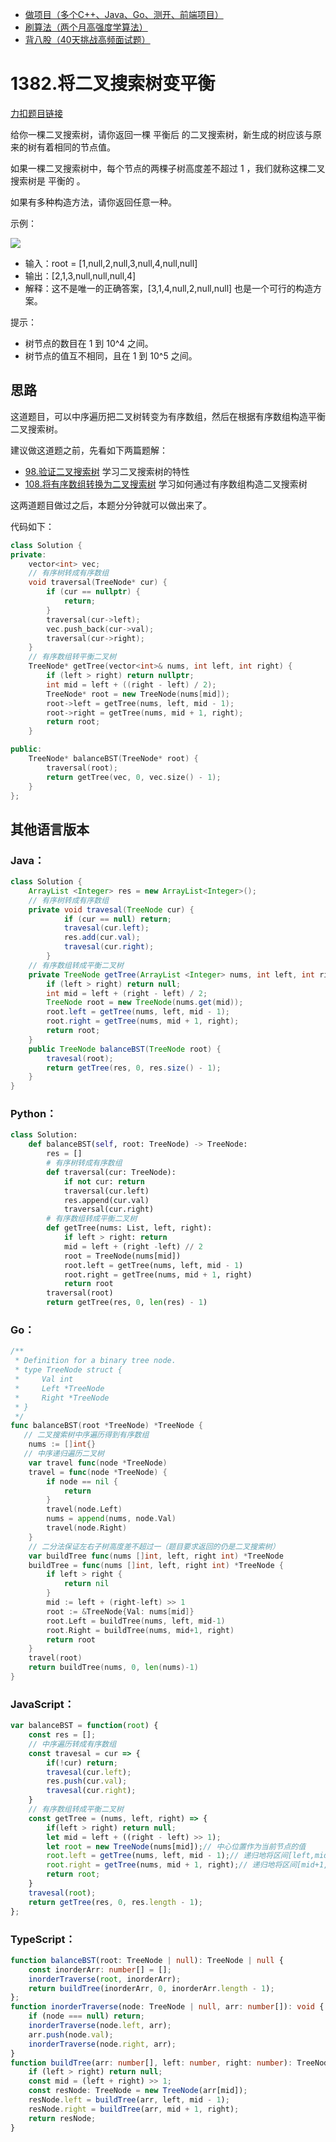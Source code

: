 * [做项目（多个C++、Java、Go、测开、前端项目）](https://www.programmercarl.com/other/kstar.html)
* [刷算法（两个月高强度学算法）](https://www.programmercarl.com/xunlian/xunlianying.html)
* [背八股（40天挑战高频面试题）](https://www.programmercarl.com/xunlian/bagu.html)


# 1382.将二叉搜索树变平衡

[力扣题目链接](https://leetcode.cn/problems/balance-a-binary-search-tree/)

给你一棵二叉搜索树，请你返回一棵 平衡后 的二叉搜索树，新生成的树应该与原来的树有着相同的节点值。

如果一棵二叉搜索树中，每个节点的两棵子树高度差不超过 1 ，我们就称这棵二叉搜索树是 平衡的 。

如果有多种构造方法，请你返回任意一种。

示例：

![](https://code-thinking-1253855093.file.myqcloud.com/pics/20210726154512.png) 

* 输入：root = [1,null,2,null,3,null,4,null,null]
* 输出：[2,1,3,null,null,null,4]
* 解释：这不是唯一的正确答案，[3,1,4,null,2,null,null] 也是一个可行的构造方案。

提示：

* 树节点的数目在 1 到 10^4 之间。
* 树节点的值互不相同，且在 1 到 10^5 之间。

## 思路

这道题目，可以中序遍历把二叉树转变为有序数组，然后在根据有序数组构造平衡二叉搜索树。

建议做这道题之前，先看如下两篇题解：
* [98.验证二叉搜索树](https://programmercarl.com/0098.验证二叉搜索树.html) 学习二叉搜索树的特性
* [108.将有序数组转换为二叉搜索树](https://programmercarl.com/0108.将有序数组转换为二叉搜索树.html) 学习如何通过有序数组构造二叉搜索树

这两道题目做过之后，本题分分钟就可以做出来了。

代码如下：

```CPP
class Solution {
private:
    vector<int> vec;
    // 有序树转成有序数组
    void traversal(TreeNode* cur) {
        if (cur == nullptr) {
            return;
        }
        traversal(cur->left);
        vec.push_back(cur->val);
        traversal(cur->right);
    }
    // 有序数组转平衡二叉树
    TreeNode* getTree(vector<int>& nums, int left, int right) {
        if (left > right) return nullptr;
        int mid = left + ((right - left) / 2);
        TreeNode* root = new TreeNode(nums[mid]);
        root->left = getTree(nums, left, mid - 1);
        root->right = getTree(nums, mid + 1, right);
        return root;
    }

public:
    TreeNode* balanceBST(TreeNode* root) {
        traversal(root);
        return getTree(vec, 0, vec.size() - 1);
    }
};
```

## 其他语言版本

### Java：

```java
class Solution {
    ArrayList <Integer> res = new ArrayList<Integer>();
    // 有序树转成有序数组
    private void travesal(TreeNode cur) {
            if (cur == null) return;
            travesal(cur.left);
            res.add(cur.val);
            travesal(cur.right);
        }
    // 有序数组转成平衡二叉树
    private TreeNode getTree(ArrayList <Integer> nums, int left, int right) {
        if (left > right) return null;
        int mid = left + (right - left) / 2;
        TreeNode root = new TreeNode(nums.get(mid));
        root.left = getTree(nums, left, mid - 1);
        root.right = getTree(nums, mid + 1, right);
        return root;
    }
    public TreeNode balanceBST(TreeNode root) {
        travesal(root);
        return getTree(res, 0, res.size() - 1);
    }
}
```
### Python：

```python
class Solution:
    def balanceBST(self, root: TreeNode) -> TreeNode:
        res = []
        # 有序树转成有序数组
        def traversal(cur: TreeNode):
            if not cur: return
            traversal(cur.left)
            res.append(cur.val)
            traversal(cur.right)
        # 有序数组转成平衡二叉树
        def getTree(nums: List, left, right):
            if left > right: return 
            mid = left + (right -left) // 2
            root = TreeNode(nums[mid])
            root.left = getTree(nums, left, mid - 1)
            root.right = getTree(nums, mid + 1, right)
            return root
        traversal(root)
        return getTree(res, 0, len(res) - 1)
```
### Go：

```go
/**
 * Definition for a binary tree node.
 * type TreeNode struct {
 *     Val int
 *     Left *TreeNode
 *     Right *TreeNode
 * }
 */
func balanceBST(root *TreeNode) *TreeNode {
   // 二叉搜索树中序遍历得到有序数组
	nums := []int{}
   // 中序递归遍历二叉树
	var travel func(node *TreeNode)
	travel = func(node *TreeNode) {
		if node == nil {
			return
		}
		travel(node.Left)
		nums = append(nums, node.Val)
		travel(node.Right)
	}
	// 二分法保证左右子树高度差不超过一（题目要求返回的仍是二叉搜索树）
	var buildTree func(nums []int, left, right int) *TreeNode
	buildTree = func(nums []int, left, right int) *TreeNode {
		if left > right {
			return nil
		}
		mid := left + (right-left) >> 1
		root := &TreeNode{Val: nums[mid]}
		root.Left = buildTree(nums, left, mid-1)
		root.Right = buildTree(nums, mid+1, right)
		return root
	}
	travel(root)
	return buildTree(nums, 0, len(nums)-1)
}

```

### JavaScript：

```javascript
var balanceBST = function(root) {
    const res = [];
    // 中序遍历转成有序数组
    const travesal = cur => {
        if(!cur) return;
        travesal(cur.left);
        res.push(cur.val);
        travesal(cur.right);
    }
    // 有序数组转成平衡二叉树
    const getTree = (nums, left, right) => {
        if(left > right) return null;
        let mid = left + ((right - left) >> 1);
        let root = new TreeNode(nums[mid]);// 中心位置作为当前节点的值
        root.left = getTree(nums, left, mid - 1);// 递归地将区间[left,mid−1] 作为当前节点的左子树
        root.right = getTree(nums, mid + 1, right);// 递归地将区间[mid+1,right] 作为当前节点的左子树
        return root;
    }
    travesal(root);
    return getTree(res, 0, res.length - 1);
};
```

### TypeScript：

```typescript
function balanceBST(root: TreeNode | null): TreeNode | null {
    const inorderArr: number[] = [];
    inorderTraverse(root, inorderArr);
    return buildTree(inorderArr, 0, inorderArr.length - 1);
};
function inorderTraverse(node: TreeNode | null, arr: number[]): void {
    if (node === null) return;
    inorderTraverse(node.left, arr);
    arr.push(node.val);
    inorderTraverse(node.right, arr);
}
function buildTree(arr: number[], left: number, right: number): TreeNode | null {
    if (left > right) return null;
    const mid = (left + right) >> 1;
    const resNode: TreeNode = new TreeNode(arr[mid]);
    resNode.left = buildTree(arr, left, mid - 1);
    resNode.right = buildTree(arr, mid + 1, right);
    return resNode;
}
```




